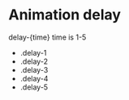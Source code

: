 # Animation delay

delay-{time} time is 1-5

- .delay-1
- .delay-2
- .delay-3
- .delay-4
- .delay-5

